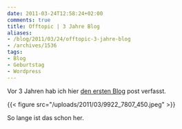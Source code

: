 ```yaml
---
date: 2011-03-24T12:58:24+02:00
comments: true
title: Offtopic | 3 Jahre Blog
aliases:
- /blog/2011/03/24/offtopic-3-jahre-blog
- /archives/1536
tags:
- Blog
- Geburtstag
- Wordpress
---
```


Vor 3 Jahren hab ich hier [den ersten Blog](/archives/421) post verfasst.

{{< figure src="/uploads/2011/03/9922_7807_450.jpeg" >}}

So lange ist das schon her.
